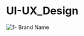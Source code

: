 # UI-UX_Design

![1- Brand Name](https://user-images.githubusercontent.com/68193335/146656838-056ce28c-b622-483f-ab5f-b29dfb38b179.png)
